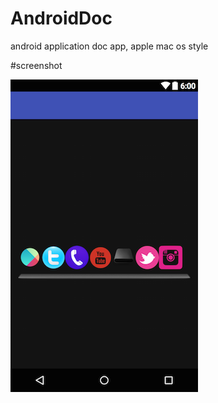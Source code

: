 # AndroidDoc
android application doc app,  apple mac os  style 


#screenshot

![alt tag](https://github.com/kusha-b-k/AndroidDoc/blob/master/screenshot/layout-2015-12-23-143042.png)


